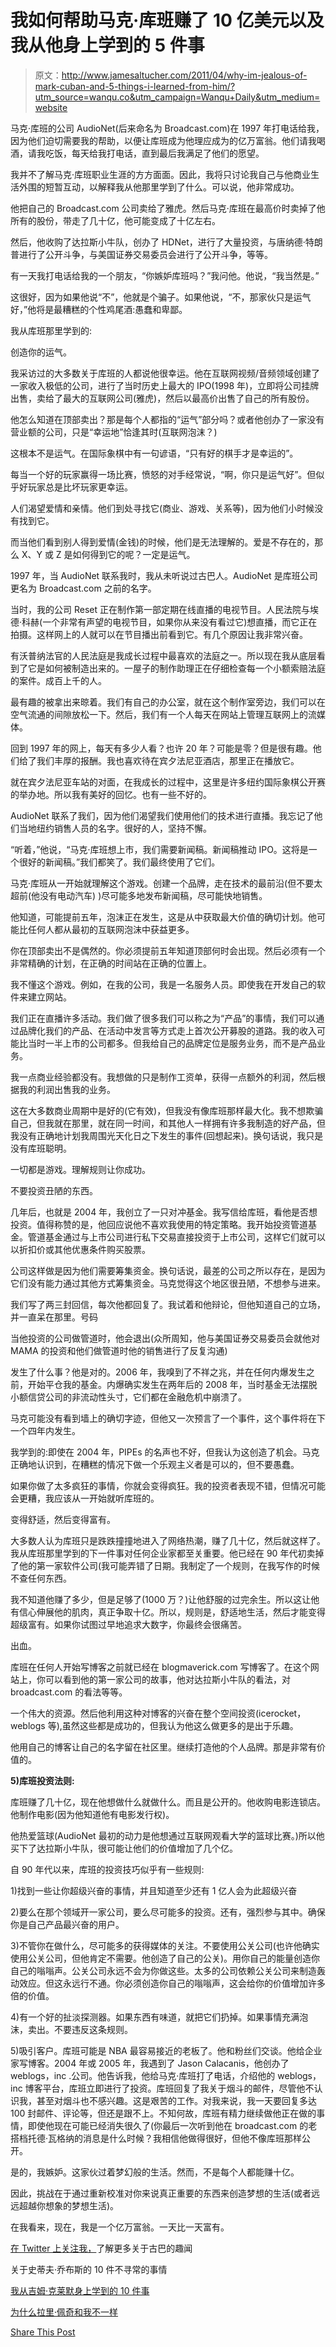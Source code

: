 # 我如何帮助马克·库班赚了 10 亿美元以及我从他身上学到的 5 件事

> 原文：<http://www.jamesaltucher.com/2011/04/why-im-jealous-of-mark-cuban-and-5-things-i-learned-from-him/?utm_source=wanqu.co&utm_campaign=Wanqu+Daily&utm_medium=website>



马克·库班的公司 AudioNet(后来命名为 Broadcast.com)在 1997 年打电话给我，因为他们迫切需要我的帮助，以便让库班成为他理应成为的亿万富翁。他们请我喝酒，请我吃饭，每天给我打电话，直到最后我满足了他们的愿望。

我并不了解马克·库班职业生涯的方方面面。因此，我将只讨论我自己与他商业生活外围的短暂互动，以解释我从他那里学到了什么。可以说，他非常成功。

他把自己的 Broadcast.com 公司卖给了雅虎。然后马克·库班在最高价时卖掉了他所有的股份，带走了几十亿，他可能变成了十亿左右。

然后，他收购了达拉斯小牛队，创办了 HDNet，进行了大量投资，与唐纳德·特朗普进行了公开斗争，与美国证券交易委员会进行了公开斗争，等等。

有一天我打电话给我的一个朋友，“你嫉妒库班吗？”我问他。他说，“我当然是。”

这很好，因为如果他说“不”，他就是个骗子。如果他说，“不，那家伙只是运气好，”他将是最糟糕的个性鸡尾酒:愚蠢和卑鄙。

我从库班那里学到的:

创造你的运气。

我采访过的大多数关于库班的人都说他很幸运。他在互联网视频/音频领域创建了一家收入极低的公司，进行了当时历史上最大的 IPO(1998 年)，立即将公司挂牌出售，卖给了最大的互联网公司(雅虎)，然后以最高价出售了自己的所有股份。

他怎么知道在顶部卖出？那是每个人都指的“运气”部分吗？或者他创办了一家没有营业额的公司，只是“幸运地”恰逢其时(互联网泡沫？)

这根本不是运气。在国际象棋中有一句谚语，“只有好的棋手才是幸运的”。

每当一个好的玩家赢得一场比赛，愤怒的对手经常说，“啊，你只是运气好”。但似乎好玩家总是比坏玩家更幸运。

人们渴望爱情和亲情。他们到处寻找它(商业、游戏、关系等)，因为他们小时候没有找到它。

而当他们看到别人得到爱情(金钱)的时候，他们是无法理解的。爱是不存在的，那么 X、Y 或 Z 是如何得到它的呢？一定是运气。

1997 年，当 AudioNet 联系我时，我从未听说过古巴人。AudioNet 是库班公司更名为 Broadcast.com 之前的名字。

当时，我的公司 Reset 正在制作第一部定期在线直播的电视节目。人民法院与埃德·科赫(一个非常有声望的电视节目，如果你从来没有看过它)想直播，而它正在拍摄。这样网上的人就可以在节目播出前看到它。有几个原因让我非常兴奋。

有沃普纳法官的人民法庭是我成长过程中最喜欢的法庭之一。所以现在我从底层看到了它是如何被制造出来的。一屋子的制作助理正在仔细检查每一个小额索赔法庭的案件。成百上千的人。

最有趣的被拿出来晾着。我们有自己的办公室，就在这个制作室旁边，我们可以在空气流通的间隙放松一下。然后，我们有一个人每天在网站上管理互联网上的流媒体。

回到 1997 年的网上，每天有多少人看？也许 20 年？可能是零？但是很有趣。他们给了我们丰厚的报酬。我也喜欢待在宾夕法尼亚酒店，那里正在播放它。

就在宾夕法尼亚车站的对面，在我成长的过程中，这里是许多纽约国际象棋公开赛的举办地。所以我有美好的回忆。也有一些不好的。

AudioNet 联系了我们，因为他们渴望我们使用他们的技术进行直播。我忘记了他们当地纽约销售人员的名字。很好的人，坚持不懈。

“听着，”他说，“马克·库班想上市，我们需要新闻稿。新闻稿推动 IPO。这将是一个很好的新闻稿。”我们都笑了。我们最终使用了它们。

马克·库班从一开始就理解这个游戏。创建一个品牌，走在技术的最前沿(但不要太超前(他没有电动汽车) )尽可能多地发布新闻稿，尽可能快地销售。

他知道，可能提前五年，泡沫正在发生，这是从中获取最大价值的确切计划。他可能比任何人都从最初的互联网泡沫中获益更多。

你在顶部卖出不是偶然的。你必须提前五年知道顶部何时会出现。然后必须有一个非常精确的计划，在正确的时间站在正确的位置上。

我不懂这个游戏。例如，在我的公司，我是一名服务人员。即使我在开发自己的软件来建立网站。

我们正在直播许多活动。我们做了很多我们可以称之为“产品”的事情，我们可以通过品牌化我们的产品、在活动中发言等方式走上首次公开募股的道路。我的收入可能比当时一半上市的公司都多。但我给自己的品牌定位是服务业务，而不是产品业务。

我一点商业经验都没有。我想做的只是制作工资单，获得一点额外的利润，然后根据我的利润出售我的业务。

这在大多数商业周期中是好的(它有效)，但我没有像库班那样最大化。我不想欺骗自己，但我就在那里，就在同一时间，和其他人一样拥有许多我制造的好产品，但我没有正确地计划我周围光天化日之下发生的事件(回想起来)。换句话说，我只是没有库班聪明。

一切都是游戏。理解规则让你成功。

不要投资丑陋的东西。

几年后，也就是 2004 年，我创立了一只对冲基金。我写信给库班，看他是否想投资。值得称赞的是，他回应说他不喜欢我使用的特定策略。我开始投资管道基金。管道基金通过与上市公司进行私下交易直接投资于上市公司，这样它们就可以以折扣价或其他优惠条件购买股票。

公司这样做是因为他们需要筹集资金。换句话说，最差的公司之所以存在，是因为它们没有能力通过其他方式筹集资金。马克觉得这个地区很丑陋，不想参与进来。

我们写了两三封回信，每次他都回复了。我试着和他辩论，但他知道自己的立场，并一直呆在那里。号码

当他投资的公司做管道时，他会退出(众所周知，他与美国证券交易委员会就他对 MAMA 的投资和他们做管道时他的销售进行了反复沟通)

发生了什么事？他是对的。2006 年，我嗅到了不祥之兆，并在任何内爆发生之前，开始平仓我的基金。内爆确实发生在两年后的 2008 年，当时基金无法摆脱小额信贷公司的非流动性头寸，它们都在金融危机中崩溃了。

马克可能没有看到墙上的确切字迹，但他又一次预言了一个事件，这个事件将在下一个四年内发生。

我学到的:即使在 2004 年，PIPEs 的名声也不好，但我认为这创造了机会。马克正确地认识到，在糟糕的情况下做一个乐观主义者是可以的，但不要愚蠢。

如果你做了太多疯狂的事情，你就会变得疯狂。我的投资者表现不错，但情况可能会更糟，我应该从一开始就听库班的。

变得舒适，然后变得富有。

大多数人认为库班只是跌跌撞撞地进入了网络热潮，赚了几十亿，然后就这样了。我从库班那里学到的下一件事对任何企业家都至关重要。他已经在 90 年代初卖掉了他的第一家软件公司(我可能弄错了日期。我制定了一个规则，在我写作的时候不查任何东西。

我不知道他赚了多少，但是足够了(1000 万？)让他舒服的过完余生。所以这让他有信心伸展他的肌肉，真正争取十亿。所以，规则是，舒适地生活，然后才能变得超级富有。如果你试图过早地追求大数字，你最终会很痛苦。

出血。

库班在任何人开始写博客之前就已经在 blogmaverick.com 写博客了。在这个网站上，你可以看到他的第一家公司的故事，他对达拉斯小牛队的看法，对 broadcast.com 的看法等等。

一个伟大的资源。然后他利用这种对博客的兴奋在整个空间投资(icerocket，weblogs 等),虽然这些都是成功的，但我认为他这么做更多的是出于乐趣。

他用自己的博客让自己的名字留在社区里。继续打造他的个人品牌。那是非常有价值的。

**5)库班投资法则:**

库班赚了几十亿，现在他想做什么就做什么。而且是公开的。他收购电影连锁店。他制作电影(因为他知道他有电影发行权)。

他热爱篮球(AudioNet 最初的动力是他想通过互联网观看大学的篮球比赛。)所以他买下了达拉斯小牛队，很可能让他们的价值增加了几个亿。

自 90 年代以来，库班的投资技巧似乎有一些规则:

1)找到一些让你超级兴奋的事情，并且知道至少还有 1 亿人会为此超级兴奋

2)要么在那个领域开一家公司，要么尽可能多的投资。还有，强烈参与其中。确保你是自己产品最兴奋的用户。

3)不管你在做什么，尽可能多的获得媒体的关注。不要使用公关公司(也许他确实使用公关公司，但他肯定不需要。他创造了自己的公关)。用你自己的能量创造你自己的嗡嗡声。公关公司永远不会为你做这些。太多的公司依赖公关公司来制造轰动效应。但这永远行不通。你必须创造你自己的嗡嗡声，这会给你的价值增加许多倍的价值。

4)有一个好的扯淡探测器。如果东西有味道，就把它们扔掉。如果事情充满泡沫，卖出。不要违反这条规则。

5)吸引客户。库班可能是 NBA 最容易接近的老板了。他和粉丝们交谈。他给企业家写博客。2004 年或 2005 年，我遇到了 Jason Calacanis，他创办了 weblogs，inc .公司。他告诉我，他给马克·库班打了电话，介绍他的 weblogs，inc 博客平台，库班立即进行了投资。库班回复了我关于烟斗的邮件，尽管他不认识我，甚至对烟斗也不感兴趣。这是艰苦的工作。对我来说，我一天要回复多达 100 封邮件、评论等，但还是跟不上。不知何故，库班有精力继续做他正在做的事情，即使他现在可能已经消失很久了(你最后一次听到他在 broadcast.com 的老搭档托德·瓦格纳的消息是什么时候？我相信他做得很好，但他不像库班那样公开。

是的，我嫉妒。这家伙过着梦幻般的生活。然而，不是每个人都能赚十亿。

因此，挑战在于通过重新校准对你来说真正重要的东西来创造梦想的生活(或者远远超越你想象的梦想生活)。

在我看来，现在，我是一个亿万富翁。一天比一天富有。

[在 Twitter 上关注我，](http://twitter.com/jaltucher)了解更多关于古巴的趣闻

关于史蒂夫·乔布斯的 10 件不寻常的事情

[我从吉姆·克莱默身上学到的 10 件事](http://www.jamesaltucher.com/2011/01/10-things-i-learned-working-with-jim-cramer/)

[为什么拉里·佩奇和我不一样](http://www.jamesaltucher.com/2011/03/why-are-larry-page-and-i-so-different/)

[Share This Post](#)